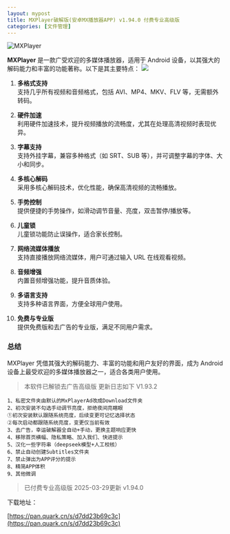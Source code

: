 ```yaml
---
layout: mypost
title: MXPlayer破解版(安卓MX播放器APP) v1.94.0 付费专业高级版
categories: [文件管理]
---
```


![MXPlayer](https://gcore.jsdelivr.net/gh/jikcc/jikcc.github.io//IMG/20250318233954521.png "MXplayer")

**MXPlayer** 是一款广受欢迎的多媒体播放器，适用于 Android 设备，以其强大的解码能力和丰富的功能著称。以下是其主要特点：
![](https://gcore.jsdelivr.net/gh/jikcc/jikcc.github.io//IMG/20250318233815513.png)

1. **多格式支持**  
   支持几乎所有视频和音频格式，包括 AVI、MP4、MKV、FLV 等，无需额外转码。

2. **硬件加速**  
   利用硬件加速技术，提升视频播放的流畅度，尤其在处理高清视频时表现优异。

3. **字幕支持**  
   支持外挂字幕，兼容多种格式（如 SRT、SUB 等），并可调整字幕的字体、大小和同步。

4. **多核心解码**  
   采用多核心解码技术，优化性能，确保高清视频的流畅播放。

5. **手势控制**  
   提供便捷的手势操作，如滑动调节音量、亮度，双击暂停/播放等。

6. **儿童锁**  
   儿童锁功能防止误操作，适合家长控制。

7. **网络流媒体播放**  
   支持直接播放网络流媒体，用户可通过输入 URL 在线观看视频。

8. **音频增强**  
   内置音频增强功能，提升音质体验。

9. **多语言支持**  
   支持多种语言界面，方便全球用户使用。

10. **免费与专业版**  
    提供免费版和去广告的专业版，满足不同用户需求。

### 总结

MXPlayer 凭借其强大的解码能力、丰富的功能和用户友好的界面，成为 Android 设备上最受欢迎的多媒体播放器之一，适合各类用户使用。
> 本软件已解锁去广告高级版 更新日志如下
V1.93.2
```
1、私密文件夹由默认的MxPlayerAd改成Download文件夹
2、初次安装不勾选手动调节亮度，拒绝夜间亮瞎眼
①初次安装默认跟随系统亮度，后续变更可记忆选择状态
②每次启动都跟随系统亮度，变更仅当前有效
3、去广告，幸运破解器全自动+手动，更换主题响应更快
4、移除首页横幅、隐私策略、加入我们、快进提示
5、汉化一些字符串（deepseek模型+人工校核）
6、禁止自动创建Subtitles文件夹
7、禁止弹出为APP评分的提示
8、精简APP体积
9、其他微调

```

> 已付费专业高级版
> 2025-03-29更新 v1.94.0

下载地址：

[https://pan.quark.cn/s/d7dd23b69c3c](https://pan.quark.cn/s/d7dd23b69c3c)

